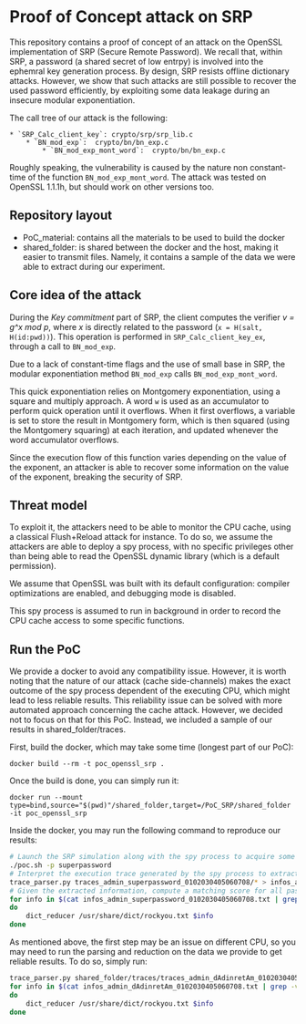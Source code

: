 # Proof of Concept attack on SRP

This repository contains a proof of concept of an attack on the OpenSSL implementation of SRP (Secure Remote Password). We recall that, within SRP, a password (a shared secret of low entrpy) is involved into the ephemral key generation process. By design, SRP resists offline dictionary attacks. However, we show that such attacks are still possible to recover the used password efficiently, by exploiting some data leakage during an insecure modular exponentiation.

The call tree of our attack is the following:

	* `SRP_Calc_client_key`: crypto/srp/srp_lib.c
		* `BN_mod_exp`:  crypto/bn/bn_exp.c
			* `BN_mod_exp_mont_word`:  crypto/bn/bn_exp.c

Roughly speaking, the vulnerability is caused by the nature non constant-time of the function `BN_mod_exp_mont_word`.
The attack was tested on OpenSSL 1.1.1h, but should work on other versions too.

## Repository layout

* PoC_material: contains all the materials to be used to build the docker
* shared_folder: is shared between the docker and the host, making it easier to transmit files. Namely, it contains a sample of the data we were able to extract during our experiment.

## Core idea of the attack

During the *Key commitment* part of SRP, the client computes the verifier *v = g^x mod p*, where *x* is directly related to the password (`x = H(salt, H(id:pwd))`). This operation is performed in `SRP_Calc_client_key_ex`, through a call to `BN_mod_exp`.

Due to a lack of constant-time flags and the use of small base in SRP, the modular exponentiation method `BN_mod_exp` calls `BN_mod_exp_mont_word`.

This quick exponentiation relies on Montgomery exponentiation, using a square and multiply approach. A word `w` is used as an accumulator to perform quick operation until it overflows. 
When it first overflows, a variable is set to store the result in Montgomery form, which is then squared (using the Montgomery squaring) at each iteration, and updated whenever the word accumulator overflows.

Since the execution flow of this function varies depending on the value of the exponent, an attacker is able to recover some information on the value of the exponent, breaking the security of SRP.

## Threat model

To exploit it, the attackers need to be able to monitor the CPU cache, using a classical Flush+Reload attack for instance. To do so, we assume the attackers are able to deploy a spy process, with no specific privileges other than being able to read the OpenSSL dynamic library (which is a default permission).

We assume that OpenSSL was built with its default configuration: compiler optimizations are enabled, and debugging mode is disabled.

This spy process is assumed to run in background in order to record the CPU cache access to some specific functions.

## Run the PoC

We provide a docker to avoid any compatibility issue. However, it is worth noting that the nature of our attack (cache side-channels) makes the exact outcome of the spy process dependent of the executing CPU, which might lead to less reliable results. This reliability issue can be solved with more automated approach concerning the cache attack. However, we decided not to focus on that for this PoC. Instead, we included a sample of our results in shared_folder/traces. 

First, build the docker, which may take some time (longest part of our PoC):
```
docker build --rm -t poc_openssl_srp .
```
Once the build is done, you can simply run it:
```
docker run --mount type=bind,source="$(pwd)"/shared_folder,target=/PoC_SRP/shared_folder -it poc_openssl_srp
```

Inside the docker, you may run the following command to reproduce our results:
```bash
# Launch the SRP simulation along with the spy process to acquire some traces
./poc.sh -p superpassword
# Interpret the execution trace generated by the spy process to extract information
trace_parser.py traces_admin_superpassword_0102030405060708/* > infos_admin_superpassword_0102030405060708.txt
# Given the extracted information, compute a matching score for all passwords in the dictionary. The lower the score, the higher the chance we found the correct password
for info in $(cat infos_admin_superpassword_0102030405060708.txt | grep -v "Error");
do
    dict_reducer /usr/share/dict/rockyou.txt $info
done
```

As mentioned above, the first step may be an issue on different CPU, so you may need to run the parsing and reduction on the data we provide to get reliable results.
To do so, simply run:
```bash
trace_parser.py shared_folder/traces/traces_admin_dAdinretAm_0102030405060708/* > infos_admin_dAdinretAm_0102030405060708.txt
for info in $(cat infos_admin_dAdinretAm_0102030405060708.txt | grep -v "Error");
do
    dict_reducer /usr/share/dict/rockyou.txt $info
done
```
